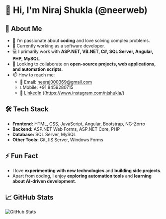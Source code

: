 # 👋 Hi, I'm Niraj Shukla (@neerweb)  

## 🚀 About Me  
- 👀 I’m passionate about **coding** and love solving complex problems.  
- 🌱 Currently working as a software developer.  
- 💻 I primarily work with **ASP.NET, VB.NET, C#, SQL Server, Angular, PHP, MySQL**.  
- 💞️ Looking to collaborate on **open-source projects, web applications, and automation scripts**.  
- 📫 How to reach me:  
  - 📧 Email: neeraj000369@gmail.com  
  - 📞 Mobile: +91 8459280715  
  - 🔗 [LinkedIn](https://www.linkedin.com/in/neeraj-shukla) ((https://www.instagram.com/njshukla/) 

## 🛠️ Tech Stack  
- **Frontend:** HTML, CSS, JavaScript, Angular, Bootstrap, NG-Zorro  
- **Backend:** ASP.NET Web Forms, ASP.NET Core, PHP  
- **Database:** SQL Server, MySQL  
- **Other Tools:** Git, IIS Server, Windows Forms  

## ⚡ Fun Fact  
- I love **experimenting with new technologies** and **building side projects**.  
- Apart from coding, I enjoy **exploring automation tools** and **learning about AI-driven development**.  

## 📈 GitHub Stats  
![GitHub Stats](https://github-readme-stats.vercel.app/api?username=neerweb&show_icons=true&theme=radical)  
